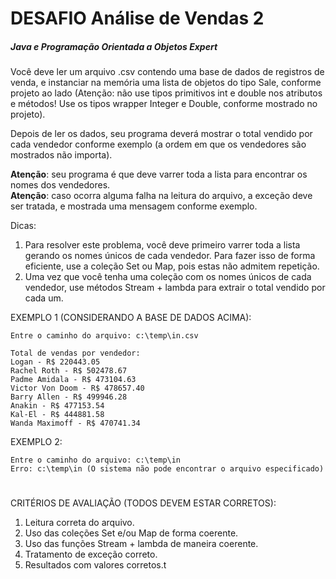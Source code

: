 # DESAFIO Análise de Vendas 2
##### Java e Programação Orientada a Objetos Expert

Você deve ler um arquivo .csv contendo uma base de dados de registros de venda, e instanciar na memória uma lista de objetos do tipo Sale, conforme projeto ao lado (Atenção: não use tipos primitivos int e double nos atributos e métodos! Use os tipos wrapper Integer e Double, conforme mostrado no projeto).</br>

Depois de ler os dados, seu programa deverá mostrar o total vendido por cada vendedor conforme exemplo (a ordem em que os vendedores são mostrados não importa).</br>

**Atenção**: seu programa é que deve varrer toda a lista para encontrar os nomes dos vendedores.</br>
**Atenção**: caso ocorra alguma falha na leitura do arquivo, a exceção deve ser tratada, e mostrada uma mensagem conforme exemplo.</br>

Dicas:
1) Para resolver este problema, você deve primeiro varrer toda a lista gerando os nomes únicos de cada vendedor. Para fazer isso de forma eficiente, use a coleção Set ou Map, pois estas não admitem repetição.
2) Uma vez que você tenha uma coleção com os nomes únicos de cada vendedor, use métodos Stream + lambda para extrair o total vendido por cada um.

EXEMPLO 1 (CONSIDERANDO A BASE DE DADOS ACIMA):
```
Entre o caminho do arquivo: c:\temp\in.csv

Total de vendas por vendedor:
Logan - R$ 220443.05
Rachel Roth - R$ 502478.67
Padme Amidala - R$ 473104.63
Victor Von Doom - R$ 478657.40
Barry Allen - R$ 499946.28
Anakin - R$ 477153.54
Kal-El - R$ 444881.58
Wanda Maximoff - R$ 470741.34
```

EXEMPLO 2:
```
Entre o caminho do arquivo: c:\temp\in
Erro: c:\temp\in (O sistema não pode encontrar o arquivo especificado)
```
#
CRITÉRIOS DE AVALIAÇÃO (TODOS DEVEM ESTAR CORRETOS):
1) Leitura correta do arquivo.
2) Uso das coleções Set e/ou Map de forma coerente.
3) Uso das funções Stream + lambda de maneira coerente.
4) Tratamento de exceção correto.
5) Resultados com valores corretos.t 